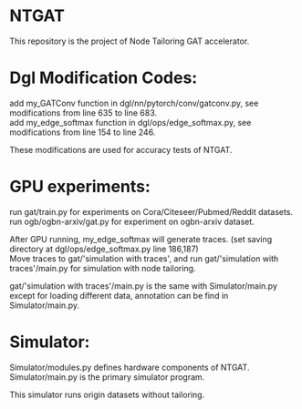 # NTGAT

This repository is the project of Node Tailoring GAT accelerator.


# Dgl Modification Codes:

add my_GATConv function in dgl/nn/pytorch/conv/gatconv.py, see modifications from line 635 to line 683.  
add my_edge_softmax function in dgl/ops/edge_softmax.py, see modifications from line 154 to line 246.  

These modifications are used for accuracy tests of NTGAT.


# GPU experiments:

run gat/train.py for experiments on Cora/Citeseer/Pubmed/Reddit datasets.  
run ogb/ogbn-arxiv/gat.py for experiment on ogbn-arxiv dataset.

  

After GPU running, my_edge_softmax will generate traces. (set saving directory at dgl/ops/edge_softmax.py line 186,187)  
Move traces to gat/'simulation with traces', and run gat/'simulation with traces'/main.py for simulation with node tailoring.

gat/'simulation with traces'/main.py is the same with Simulator/main.py except for loading different data, annotation can be find in Simulator/main.py.


# Simulator:

Simulator/modules.py defines hardware components of NTGAT.  
Simulator/main.py is the primary simulator program.

This simulator runs origin datasets without tailoring.

